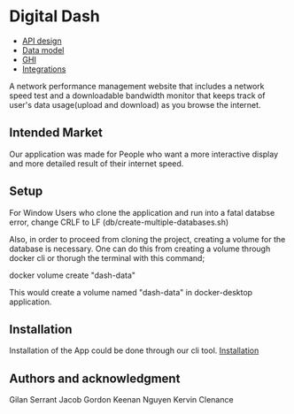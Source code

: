 # Digital Dash

* [API design](docs/apis.md)
* [Data model](docs/data-model.md)
* [GHI](docs/ghi.md)
* [Integrations](docs/integrations.md)

A network performance management website that includes a network speed test and a downloadable bandwidth monitor that keeps track of user's data usage(upload and download) as you browse the internet.

## Intended Market

Our application was made for People who want a more interactive display and more detailed result of their internet speed.

## Setup

For Window Users who clone the application and run into a fatal databse error, change CRLF to LF (db/create-multiple-databases.sh)

Also, in order to proceed from cloning the project, creating a volume for the database is necessary. One can do this from creating a volume through docker cli or thorugh the terminal with this command;

docker volume create "dash-data"

This would create a volume named "dash-data" in docker-desktop application. 


## Installation

Installation of the App could be done through our cli tool. 
[Installation](docs/installation.md)


## Authors and acknowledgment

Gilan Serrant
Jacob Gordon
Keenan Nguyen
Kervin Clenance

